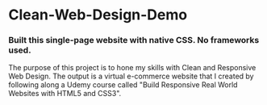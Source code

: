 # Clean-Web-Design-Demo

### Built this single-page website with native CSS. No frameworks used.

The purpose of this project is to hone my skills with Clean and Responsive Web Design. The output is a virtual e-commerce website that I created by following along a Udemy course called "Build Responsive Real World Websites with HTML5 and CSS3".
